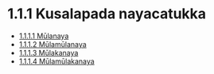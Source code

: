 

# 1.1.1 Kusalapada nayacatukka

* [1.1.1.1 Mūlanaya](1.1.1/1.1.1.1.md)
* [1.1.1.2 Mūlamūlanaya](1.1.1/1.1.1.2.md)
* [1.1.1.3 Mūlakanaya](1.1.1/1.1.1.3.md)
* [1.1.1.4 Mūlamūlakanaya](1.1.1/1.1.1.4.md)



